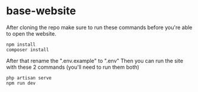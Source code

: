 # base-website

After cloning the repo make sure to run these commands before you're able to open the website.

```
npm install
composer install
```

After that rename the ".env.example" to ".env"
Then you can run the site with these 2 commands (you'll need to run them both)

```
php artisan serve
npm run dev
```
